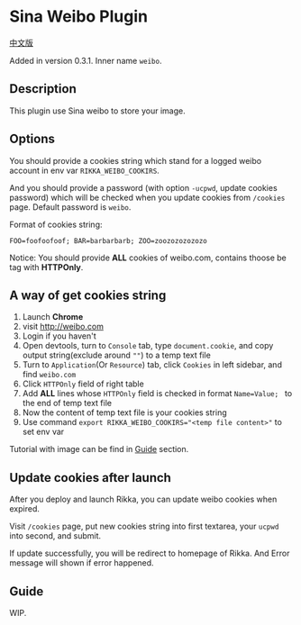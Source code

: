 # Sina Weibo Plugin

[中文版][version-zh]

Added in version 0.3.1. Inner name `weibo`.

## Description

This plugin use Sina weibo to store your image.

## Options

You should provide a cookies string which stand for a logged weibo account in env var `RIKKA_WEIBO_COOKIRS`.

And you should provide a password (with option `-ucpwd`, update cookies password) which will be checked when you update cookies from `/cookies` page. Default password is `weibo`.

Format of cookies string:

```text
FOO=foofoofoof; BAR=barbarbarb; ZOO=zoozozozozozo
```

Notice: You should provide **ALL** cookies of weibo.com, contains thoose be tag with **HTTPOnly**.

## A way of get cookies string

1. Launch **Chrome**
2. visit http://weibo.com
3. Login if you haven't
4. Open devtools, turn to `Console` tab, type `document.cookie`, and copy output string(exclude around `""`) to a temp text file
6. Turn to `Application`(Or `Resource`) tab, click `Cookies` in left sidebar, and find `weibo.com`
7. Click `HTTPOnly` field of right table
8. Add **ALL** lines whose `HTTPOnly` field is checked in format `Name=Value; ` to the end of temp text file
9. Now the content of temp text file is your cookies string
10. Use command `export RIKKA_WEIBO_COOKIRS="<temp file content>"` to set env var

Tutorial with image can be find in [Guide](#Guide) section.

## Update cookies after launch

After you deploy and launch Rikka, you can update weibo cookies when expired.

Visit `/cookies` page, put new cookies string into first textarea, your `ucpwd` into second, and submit.

If update successfully, you will be redirect to homepage of Rikka. And Error message will shown if error happened.

## Guide

WIP.

[version-zh]: https://github.com/7sDream/rikka/blob/master/plugins/weibo/README.zh.md
